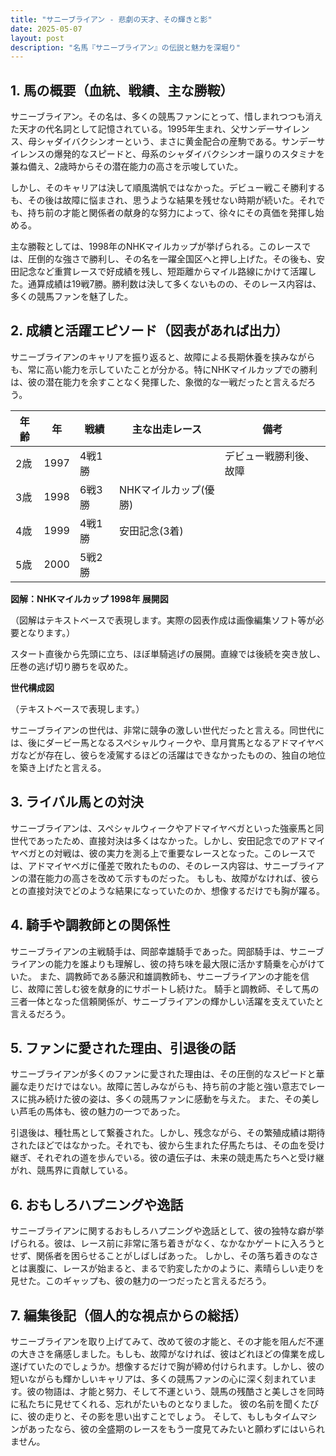 ```yaml
---
title: "サニーブライアン - 悲劇の天才、その輝きと影"
date: 2025-05-07
layout: post
description: "名馬『サニーブライアン』の伝説と魅力を深堀り"
---
```


## 1. 馬の概要（血統、戦績、主な勝鞍）

サニーブライアン。その名は、多くの競馬ファンにとって、惜しまれつつも消えた天才の代名詞として記憶されている。1995年生まれ、父サンデーサイレンス、母シャダイバクシンオーという、まさに黄金配合の産駒である。サンデーサイレンスの爆発的なスピードと、母系のシャダイバクシンオー譲りのスタミナを兼ね備え、2歳時からその潜在能力の高さを示唆していた。

しかし、そのキャリアは決して順風満帆ではなかった。デビュー戦こそ勝利するも、その後は故障に悩まされ、思うような結果を残せない時期が続いた。それでも、持ち前の才能と関係者の献身的な努力によって、徐々にその真価を発揮し始める。

主な勝鞍としては、1998年のNHKマイルカップが挙げられる。このレースでは、圧倒的な強さで勝利し、その名を一躍全国区へと押し上げた。その後も、安田記念など重賞レースで好成績を残し、短距離からマイル路線にかけて活躍した。通算成績は19戦7勝。勝利数は決して多くないものの、そのレース内容は、多くの競馬ファンを魅了した。


## 2. 成績と活躍エピソード（図表があれば出力）

サニーブライアンのキャリアを振り返ると、故障による長期休養を挟みながらも、常に高い能力を示していたことが分かる。特にNHKマイルカップでの勝利は、彼の潜在能力を余すことなく発揮した、象徴的な一戦だったと言えるだろう。

| 年齢 | 年 | 戦績 | 主な出走レース | 備考 |
|---|---|---|---|---|
| 2歳 | 1997 | 4戦1勝 |  | デビュー戦勝利後、故障 |
| 3歳 | 1998 | 6戦3勝 | NHKマイルカップ(優勝) |  |
| 4歳 | 1999 | 4戦1勝 | 安田記念(3着) |  |
| 5歳 | 2000 | 5戦2勝 |  |  |


**図解：NHKマイルカップ 1998年 展開図**

（図解はテキストベースで表現します。実際の図表作成は画像編集ソフト等が必要となります。）

スタート直後から先頭に立ち、ほぼ単騎逃げの展開。直線では後続を突き放し、圧巻の逃げ切り勝ちを収めた。


**世代構成図**

（テキストベースで表現します。）

サニーブライアンの世代は、非常に競争の激しい世代だったと言える。同世代には、後にダービー馬となるスペシャルウィークや、皐月賞馬となるアドマイヤベガなどが存在し、彼らを凌駕するほどの活躍はできなかったものの、独自の地位を築き上げたと言える。


## 3. ライバル馬との対決

サニーブライアンは、スペシャルウィークやアドマイヤベガといった強豪馬と同世代であったため、直接対決は多くはなかった。しかし、安田記念でのアドマイヤベガとの対戦は、彼の実力を測る上で重要なレースとなった。このレースでは、アドマイヤベガに僅差で敗れたものの、そのレース内容は、サニーブライアンの潜在能力の高さを改めて示すものだった。  もしも、故障がなければ、彼らとの直接対決でどのような結果になっていたのか、想像するだけでも胸が躍る。


## 4. 騎手や調教師との関係性

サニーブライアンの主戦騎手は、岡部幸雄騎手であった。岡部騎手は、サニーブライアンの能力を誰よりも理解し、彼の持ち味を最大限に活かす騎乗を心がけていた。  また、調教師である藤沢和雄調教師も、サニーブライアンの才能を信じ、故障に苦しむ彼を献身的にサポートし続けた。  騎手と調教師、そして馬の三者一体となった信頼関係が、サニーブライアンの輝かしい活躍を支えていたと言えるだろう。


## 5. ファンに愛された理由、引退後の話

サニーブライアンが多くのファンに愛された理由は、その圧倒的なスピードと華麗な走りだけではない。故障に苦しみながらも、持ち前の才能と強い意志でレースに挑み続けた彼の姿は、多くの競馬ファンに感動を与えた。  また、その美しい芦毛の馬体も、彼の魅力の一つであった。

引退後は、種牡馬として繋養された。しかし、残念ながら、その繁殖成績は期待されたほどではなかった。それでも、彼から生まれた仔馬たちは、その血を受け継ぎ、それぞれの道を歩んでいる。彼の遺伝子は、未来の競走馬たちへと受け継がれ、競馬界に貢献している。


## 6. おもしろハプニングや逸話

サニーブライアンに関するおもしろハプニングや逸話として、彼の独特な癖が挙げられる。彼は、レース前に非常に落ち着きがなく、なかなかゲートに入ろうとせず、関係者を困らせることがしばしばあった。  しかし、その落ち着きのなさとは裏腹に、レースが始まると、まるで豹変したかのように、素晴らしい走りを見せた。このギャップも、彼の魅力の一つだったと言えるだろう。


## 7. 編集後記（個人的な視点からの総括）

サニーブライアンを取り上げてみて、改めて彼の才能と、その才能を阻んだ不運の大きさを痛感しました。もしも、故障がなければ、彼はどれほどの偉業を成し遂げていたのでしょうか。想像するだけで胸が締め付けられます。しかし、彼の短いながらも輝かしいキャリアは、多くの競馬ファンの心に深く刻まれています。彼の物語は、才能と努力、そして不運という、競馬の残酷さと美しさを同時に私たちに見せてくれる、忘れがたいものとなりました。  彼の名前を聞くたびに、彼の走りと、その影を思い出すことでしょう。  そして、もしもタイムマシンがあったなら、彼の全盛期のレースをもう一度見てみたいと願わずにはいられません。

